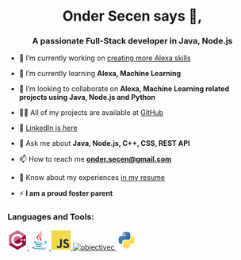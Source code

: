 <h1 align="center">Onder Secen says  👋, </h1>
<h3 align="center">A passionate Full-Stack developer in Java, Node.js</h3>

- 🔭 I’m currently working on [creating more Alexa skills](https://github.com/osecen/alexa-Yallah-InspireMe-Node.js)

- 🌱 I’m currently learning **Alexa, Machine Learning**

- 👯 I’m looking to collaborate on **Alexa, Machine Learning related projects using Java, Node.js and Python**

- 👨‍💻 All of my projects are available at [GitHub](https://github.com/osecen)

- 📄  [LinkedIn is here](https://www.linkedin.com/in/onder-secen-5229783/)

- 💬 Ask me about **Java, Node.js, C++, CSS, REST API**

- 📫 How to reach me **onder.secen@gmail.com**

- 📄 Know about my experiences [in my resume](https://docs.google.com/document/d/1v9sKV0tx1ci8yXjhXLOGmbvLTtCt7py2QGtlEdJrbmk/edit?usp=sharing)

- ⚡  **I am a proud foster parent**


<h3 align="left">Languages and Tools:</h3>
<p align="left"> <a href="https://www.w3schools.com/cpp/" target="_blank"> <img src="https://raw.githubusercontent.com/devicons/devicon/master/icons/cplusplus/cplusplus-original.svg" alt="cplusplus" width="40" height="40"/> </a> <a href="https://www.java.com" target="_blank"> <img src="https://raw.githubusercontent.com/devicons/devicon/master/icons/java/java-original.svg" alt="java" width="40" height="40"/> </a> <a href="https://developer.mozilla.org/en-US/docs/Web/JavaScript" target="_blank"> <img src="https://raw.githubusercontent.com/devicons/devicon/master/icons/javascript/javascript-original.svg" alt="javascript" width="40" height="40"/> </a> <a href="https://developer.apple.com/library/archive/documentation/Cocoa/Conceptual/ProgrammingWithObjectiveC/Introduction/Introduction.html" target="_blank"> <img src="https://www.vectorlogo.zone/logos/apple_objectivec/apple_objectivec-icon.svg" alt="objectivec" width="40" height="40"/> </a> <a href="https://www.python.org" target="_blank"> <img src="https://raw.githubusercontent.com/devicons/devicon/master/icons/python/python-original.svg" alt="python" width="40" height="40"/> </a> </p>
